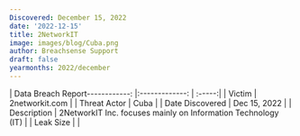 ```yaml
---
Discovered: December 15, 2022
date: '2022-12-15'
title: 2NetworkIT
image: images/blog/Cuba.png
author: Breachsense Support
draft: false
yearmonths: 2022/december
---
```


| Data Breach Report------------:     |:-------------:    | :-----:|
| Victim      | 2networkit.com      | 
| Threat Actor      | Cuba      | 
| Date Discovered      | Dec 15, 2022      | 
| Description      | 2NetworkIT Inc. focuses mainly on Information Technology (IT)      | 
| Leak Size      |       | 

